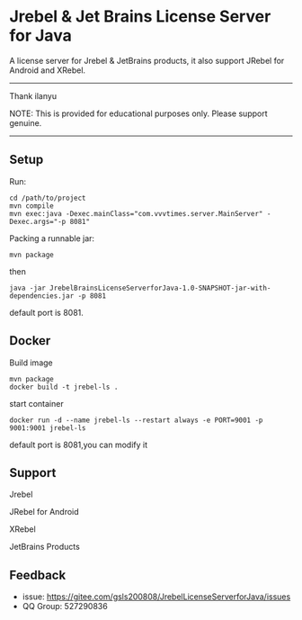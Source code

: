 # Jrebel & Jet Brains License Server for Java

A license server for Jrebel & JetBrains products, it also support JRebel for Android and XRebel.

***
Thank ilanyu

NOTE: This is provided for educational purposes only. Please support genuine.
***
## Setup
Run:
```
cd /path/to/project
mvn compile 
mvn exec:java -Dexec.mainClass="com.vvvtimes.server.MainServer" -Dexec.args="-p 8081"
```
Packing a runnable jar:
```
mvn package
```
then
```
java -jar JrebelBrainsLicenseServerforJava-1.0-SNAPSHOT-jar-with-dependencies.jar -p 8081
```
default port is 8081.
## Docker
Build image
```
mvn package 
docker build -t jrebel-ls .
```

start container
```
docker run -d --name jrebel-ls --restart always -e PORT=9001 -p 9001:9001 jrebel-ls
```
default port is 8081,you can modify it
## Support

Jrebel

JRebel for Android

XRebel

JetBrains Products

## Feedback

+ issue: https://gitee.com/gsls200808/JrebelLicenseServerforJava/issues
+ QQ Group: 527290836